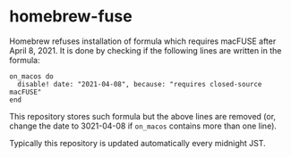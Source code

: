  # homebrew-fuse

Homebrew refuses installation of formula which requires macFUSE after April 8, 2021.
It is done by checking if the following lines are written in the formula:
 
```
on_macos do
  disable! date: "2021-04-08", because: "requires closed-source macFUSE"
end
```
 
This repository stores such formula but the above lines are removed (or, change the date to 3021-04-08 if `on_macos` contains more than one line).

Typically this repository is updated automatically every midnight JST.
